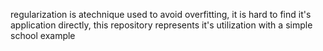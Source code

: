 regularization is atechnique used to avoid overfitting, it is hard to find it's application directly, this repository represents it's utilization with a simple school example
